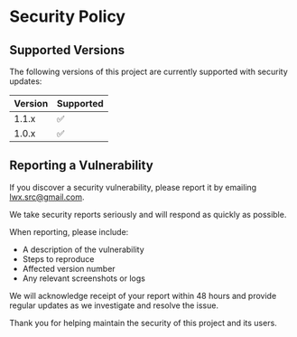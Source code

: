 # Security Policy

## Supported Versions

The following versions of this project are currently supported with security updates:

| Version | Supported          |
| ------- | ------------------ |
| 1.1.x   | :white_check_mark: |
| 1.0.x   | :white_check_mark: |

## Reporting a Vulnerability

If you discover a security vulnerability, please report it by emailing lwx.src@gmail.com.

We take security reports seriously and will respond as quickly as possible.

When reporting, please include:
- A description of the vulnerability
- Steps to reproduce
- Affected version number
- Any relevant screenshots or logs

We will acknowledge receipt of your report within 48 hours and provide regular updates as we investigate and resolve the issue.

Thank you for helping maintain the security of this project and its users.
